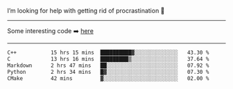 I’m looking for help with getting rid of procrastination 🤔

-----

Some interesting code :arrow_right: [here](https://github.com/zhen8838/playground)

-----

<!--START_SECTION:waka-->

```txt
C++           15 hrs 15 mins  ██████████▓░░░░░░░░░░░░░░   43.30 %
C             13 hrs 16 mins  █████████▒░░░░░░░░░░░░░░░   37.64 %
Markdown      2 hrs 47 mins   ██░░░░░░░░░░░░░░░░░░░░░░░   07.92 %
Python        2 hrs 34 mins   █▓░░░░░░░░░░░░░░░░░░░░░░░   07.30 %
CMake         42 mins         ▓░░░░░░░░░░░░░░░░░░░░░░░░   02.00 %
```

<!--END_SECTION:waka-->

<!--
**zhen8838/zhen8838** is a ✨ _special_ ✨ repository because its `README.md` (this file) appears on your GitHub profile.

Here are some ideas to get you started:

- 🔭 I’m currently working on ...
- 🌱 I’m currently learning ...
- 👯 I’m looking to collaborate on ...
 ...
- 💬 Ask me about ...
- 📫 How to reach me: ...
- 😄 Pronouns: ...
- ⚡ Fun fact: ...
-->
